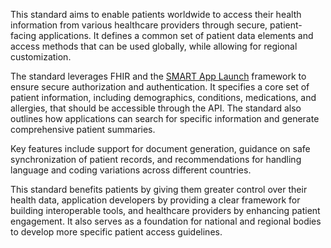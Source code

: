 This standard aims to enable patients worldwide to access their health information from various healthcare providers through secure, patient-facing applications. It defines a common set of patient data elements and access methods that can be used globally, while allowing for regional customization.

The standard leverages FHIR and the [SMART App Launch](https://build.fhir.org/ig/HL7/smart-app-launch) framework to ensure secure authorization and authentication. It specifies a core set of patient information, including demographics, conditions, medications, and allergies, that should be accessible through the API. The standard also outlines how applications can search for specific information and generate comprehensive patient summaries.

Key features include support for document generation, guidance on safe synchronization of patient records, and recommendations for handling language and coding variations across different countries.

This standard benefits patients by giving them greater control over their health data, application developers by providing a clear framework for building interoperable tools, and healthcare providers by enhancing patient engagement. It also serves as a foundation for national and regional bodies to develop more specific patient access guidelines.